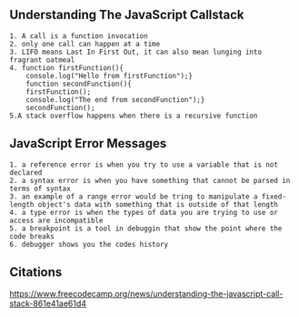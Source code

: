 ## Understanding The JavaScript Callstack

    1. A call is a function invocation
    2. only one call can happen at a time
    3. LIFO means Last In First Out, it can also mean lunging into fragrant oatmeal
    4. function firstFunction(){
        console.log("Hello from firstFunction");}
        function secondFunction(){
        firstFunction();
        console.log("The end from secondFunction");}
        secondFunction();
    5.A stack overflow happens when there is a recursive function

## JavaScript Error Messages

    1. a reference error is when you try to use a variable that is not declared
    2. a syntax error is when you have something that cannot be parsed in terms of syntax
    3. an example of a range error would be tring to manipulate a fixed-length object's data with something that is outside of that length
    4. a type error is when the types of data you are trying to use or access are incompatible
    5. a breakpoint is a tool in debuggin that show the point where the code breaks
    6. debugger shows you the codes history

## Citations

https://www.freecodecamp.org/news/understanding-the-javascript-call-stack-861e41ae61d4